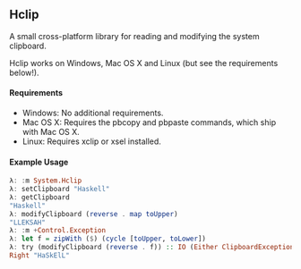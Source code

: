 ## Hclip

A small cross-platform library for reading and modifying the system clipboard.

Hclip works on Windows, Mac OS X and Linux (but see the requirements below!).


#### Requirements

* Windows: No additional requirements.
* Mac OS X: Requires the pbcopy and pbpaste commands, which ship with Mac OS X.
* Linux: Requires xclip or xsel installed.


#### Example Usage

 ```haskell
λ: :m System.Hclip
λ: setClipboard "Haskell"
λ: getClipboard
"Haskell"
λ: modifyClipboard (reverse . map toUpper)
"LLEKSAH"
λ: :m +Control.Exception
λ: let f = zipWith ($) (cycle [toUpper, toLower])
λ: try (modifyClipboard (reverse . f)) :: IO (Either ClipboardException String)
Right "HaSkElL"
 ```


